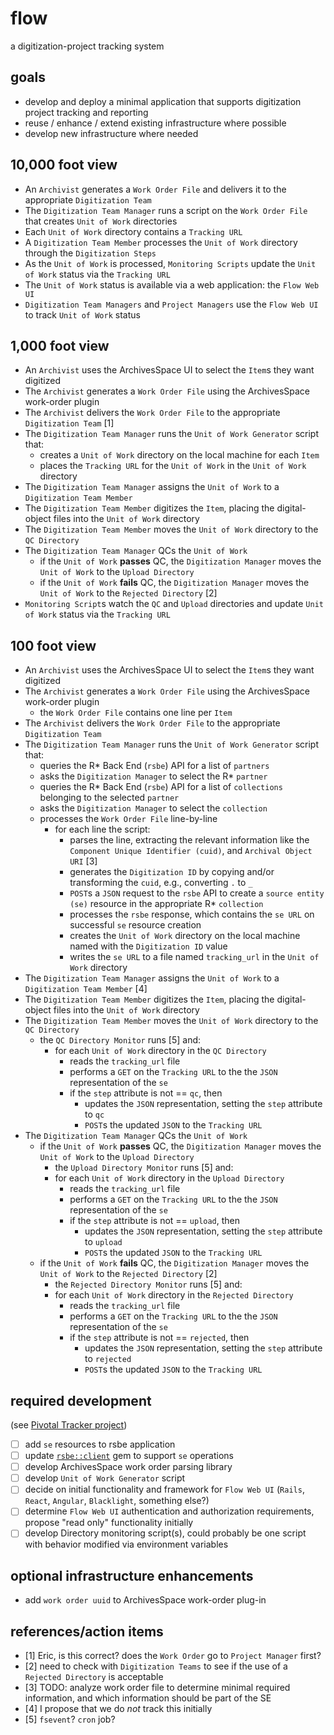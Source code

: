 # flow
a digitization-project tracking system

## goals
* develop and deploy a minimal application that supports digitization project tracking and reporting 
* reuse / enhance / extend existing infrastructure where possible
* develop new infrastructure where needed


## 10,000 foot view
* An `Archivist` generates a `Work Order File` and delivers it to the appropriate `Digitization Team`
* The `Digitization Team Manager` runs a script on the `Work Order File` that creates `Unit of Work` directories 
* Each `Unit of Work` directory contains a `Tracking URL`
* A `Digitization Team Member` processes the `Unit of Work` directory through the `Digitization Steps`
* As the `Unit of Work` is processed, `Monitoring Scripts` update the `Unit of Work` status via the `Tracking URL`
* The `Unit of Work` status is available via a web application: the `Flow Web UI`
* `Digitization Team Managers` and `Project Managers` use the `Flow Web UI` to track `Unit of Work` status


## 1,000 foot view
* An `Archivist` uses the ArchivesSpace UI to select the `Item`s they want digitized
* The `Archivist` generates a `Work Order File` using the ArchivesSpace work-order plugin 
* The `Archivist` delivers the `Work Order File` to the appropriate `Digitization Team` [1]
* The `Digitization Team Manager` runs the `Unit of Work Generator` script that:
  * creates a `Unit of Work` directory on the local machine for each `Item`
  * places the `Tracking URL` for the `Unit of Work` in the `Unit of Work` directory
* The `Digitization Team Manager` assigns the `Unit of Work` to a `Digitization Team Member`
* The `Digitization Team Member` digitizes the `Item`, placing the digital-object files into the `Unit of Work` directory
* The `Digitization Team Member` moves the `Unit of Work` directory to the `QC Directory`
* The `Digitization Team Manager` QCs the `Unit of Work` 
  * if the `Unit of Work` **passes** QC, the `Digitization Manager` moves the `Unit of Work` to the `Upload Directory`
  * if the `Unit of Work` **fails** QC, the `Digitization Manager` moves the `Unit of Work` to the `Rejected Directory` [2]
* `Monitoring Script`s watch the `QC` and `Upload` directories and update `Unit of Work` status via the `Tracking URL`

## 100 foot view
* An `Archivist` uses the ArchivesSpace UI to select the `Item`s they want digitized
* The `Archivist` generates a `Work Order File` using the ArchivesSpace work-order plugin 
  * the `Work Order File` contains one line per `Item`
* The `Archivist` delivers the `Work Order File` to the appropriate `Digitization Team`
* The `Digitization Team Manager` runs the `Unit of Work Generator` script that:
  * queries the R\* Back End (`rsbe`) API for a list of `partners`
  * asks the `Digitization Manager` to select the R* `partner` 
  * queries the R\* Back End (`rsbe`) API for a list of `collections` belonging to the selected `partner`
  * asks the `Digitization Manager` to select the `collection` 
  * processes the `Work Order File` line-by-line
    * for each line the script:
      * parses the line, extracting the relevant information like the `Component Unique Identifier (cuid)`, and `Archival Object URI` [3]
      * generates the `Digitization ID` by copying and/or transforming the `cuid`, e.g., converting `.` to `_` 
      * `POST`s a `JSON` request to the `rsbe` API to create a `source entity (se)` resource in the appropriate R\* `collection`
      * processes the `rsbe` response, which contains the `se URL` on successful `se` resource creation
      * creates the `Unit of Work` directory on the local machine named with the `Digitization ID` value
      * writes the `se URL` to a file named `tracking_url` in the `Unit of Work` directory
* The `Digitization Team Manager` assigns the `Unit of Work` to a `Digitization Team Member` [4]
* The `Digitization Team Member` digitizes the `Item`, placing the digital-object files into the `Unit of Work` directory
* The `Digitization Team Member` moves the `Unit of Work` directory to the `QC Directory`
  * the `QC Directory Monitor` runs [5] and:
    * for each `Unit of Work` directory in the `QC Directory`
      * reads the `tracking_url` file
      * performs a `GET` on the `Tracking URL` to the the `JSON` representation of the `se`
      * if the `step` attribute is not == `qc`, then
        * updates the `JSON` representation, setting the `step` attribute to `qc`
        * `POST`s the updated `JSON` to the `Tracking URL`
* The `Digitization Team Manager` QCs the `Unit of Work` 
  * if the `Unit of Work` **passes** QC, the `Digitization Manager` moves the `Unit of Work` to the `Upload Directory`
    * the `Upload Directory Monitor` runs [5] and:
    * for each `Unit of Work` directory in the `Upload Directory`
      * reads the `tracking_url` file
      * performs a `GET` on the `Tracking URL` to the the `JSON` representation of the `se`
      * if the `step` attribute is not == `upload`, then
        * updates the `JSON` representation, setting the `step` attribute to `upload`
        * `POST`s the updated `JSON` to the `Tracking URL`
  * if the `Unit of Work` **fails** QC, the `Digitization Manager` moves the `Unit of Work` to the `Rejected Directory` [2]
    * the `Rejected Directory Monitor` runs [5] and:
    * for each `Unit of Work` directory in the `Rejected Directory`
      * reads the `tracking_url` file
      * performs a `GET` on the `Tracking URL` to the the `JSON` representation of the `se`
      * if the `step` attribute is not == `rejected`, then
        * updates the `JSON` representation, setting the `step` attribute to `rejected`
        * `POST`s the updated `JSON` to the `Tracking URL`

## required development 
(see [Pivotal Tracker project](https://www.pivotaltracker.com/n/projects/1362644))
* [ ] add `se` resources to rsbe application  
* [ ] update [`rsbe::client`](https://github.com/jgpawletko/rsbe-client) gem to support `se` operations  
* [ ] develop ArchivesSpace work order parsing library  
* [ ] develop `Unit of Work Generator` script  
* [ ] decide on initial functionality and framework for `Flow Web UI` (`Rails`, `React`, `Angular`, `Blacklight`, something else?)
* [ ] determine `Flow Web UI` authentication and authorization requirements, propose "read only" functionality initially
* [ ] develop Directory monitoring script(s), could probably be one script with behavior modified via environment variables

## optional infrastructure enhancements
* add `work order uuid` to ArchivesSpace work-order plug-in

## references/action items
* [1] Eric, is this correct? does the `Work Order` go to `Project Manager` first?  
* [2] need to check with `Digitization Teams` to see if the use of a `Rejected Directory` is acceptable  
* [3] TODO: analyze work order file to determine minimal required information, and which information should be part of the SE  
* [4] I propose that we do *not* track this initially
* [5] `fsevent`? `cron` job?
